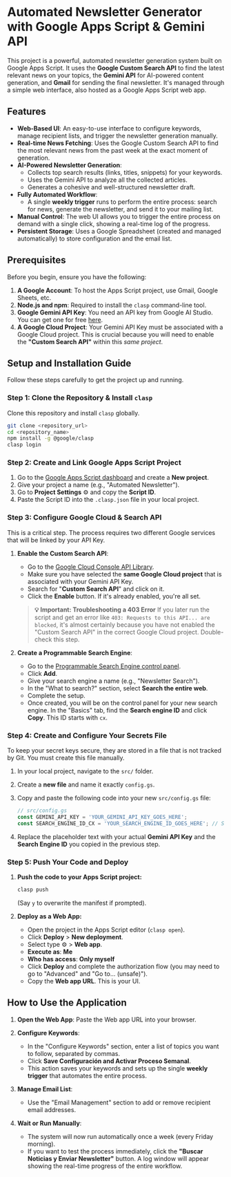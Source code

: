 # Automated Newsletter Generator with Google Apps Script & Gemini API

This project is a powerful, automated newsletter generation system built on Google Apps Script. It uses the **Google Custom Search API** to find the latest relevant news on your topics, the **Gemini API** for AI-powered content generation, and **Gmail** for sending the final newsletter. It's managed through a simple web interface, also hosted as a Google Apps Script web app.

## Features

-   **Web-Based UI**: An easy-to-use interface to configure keywords, manage recipient lists, and trigger the newsletter generation manually.
-   **Real-time News Fetching**: Uses the Google Custom Search API to find the most relevant news from the past week at the exact moment of generation.
-   **AI-Powered Newsletter Generation**:
    -   Collects top search results (links, titles, snippets) for your keywords.
    -   Uses the Gemini API to analyze all the collected articles.
    -   Generates a cohesive and well-structured newsletter draft.
-   **Fully Automated Workflow**:
    -   A single **weekly trigger** runs to perform the entire process: search for news, generate the newsletter, and send it to your mailing list.
-   **Manual Control**: The web UI allows you to trigger the entire process on demand with a single click, showing a real-time log of the progress.
-   **Persistent Storage**: Uses a Google Spreadsheet (created and managed automatically) to store configuration and the email list.

## Prerequisites

Before you begin, ensure you have the following:

1.  **A Google Account**: To host the Apps Script project, use Gmail, Google Sheets, etc.
2.  **Node.js and npm**: Required to install the `clasp` command-line tool.
3.  **Google Gemini API Key**: You need an API key from Google AI Studio. You can get one for free [here](https://aistudio.google.com/app/apikey).
4.  **A Google Cloud Project**: Your Gemini API Key must be associated with a Google Cloud project. This is crucial because you will need to enable the **"Custom Search API"** within this *same project*.

## Setup and Installation Guide

Follow these steps carefully to get the project up and running.

### **Step 1:** Clone the Repository & Install `clasp`

Clone this repository and install `clasp` globally.

```bash
git clone <repository_url>
cd <repository_name>
npm install -g @google/clasp
clasp login
```

### **Step 2:** Create and Link Google Apps Script Project

1.  Go to the [Google Apps Script dashboard](https://script.google.com/home) and create a **New project**.
2.  Give your project a name (e.g., "Automated Newsletter").
3.  Go to **Project Settings** ⚙️ and copy the **Script ID**.
4.  Paste the Script ID into the `.clasp.json` file in your local project.

### **Step 3:** Configure Google Cloud & Search API

This is a critical step. The process requires two different Google services that will be linked by your API Key.

1.  **Enable the Custom Search API**:
    -   Go to the [Google Cloud Console API Library](https://console.cloud.google.com/apis/library).
    -   Make sure you have selected the **same Google Cloud project** that is associated with your Gemini API Key.
    -   Search for "**Custom Search API**" and click on it.
    -   Click the **Enable** button. If it's already enabled, you're all set.

    > **💡 Important: Troubleshooting a 403 Error**
    > If you later run the script and get an error like `403: Requests to this API... are blocked`, it's almost certainly because you have not enabled the "Custom Search API" in the correct Google Cloud project. Double-check this step.

2.  **Create a Programmable Search Engine**:
    -   Go to the [Programmable Search Engine control panel](https://programmablesearchengine.google.com/controlpanel/all).
    -   Click **Add**.
    -   Give your search engine a name (e.g., "Newsletter Search").
    -   In the "What to search?" section, select **Search the entire web**.
    -   Complete the setup.
    -   Once created, you will be on the control panel for your new search engine. In the "Basics" tab, find the **Search engine ID** and click **Copy**. This ID starts with `cx`.

### **Step 4:** Create and Configure Your Secrets File

To keep your secret keys secure, they are stored in a file that is not tracked by Git. You must create this file manually.

1.  In your local project, navigate to the `src/` folder.
2.  Create a **new file** and name it exactly `config.gs`.
3.  Copy and paste the following code into your new `src/config.gs` file:

    ```javascript
    // src/config.gs
    const GEMINI_API_KEY = 'YOUR_GEMINI_API_KEY_GOES_HERE';
    const SEARCH_ENGINE_ID_CX = 'YOUR_SEARCH_ENGINE_ID_GOES_HERE'; // Starts with 'cx'
    ```

4.  Replace the placeholder text with your actual **Gemini API Key** and the **Search Engine ID** you copied in the previous step.

### **Step 5:** Push Your Code and Deploy

1.  **Push the code to your Apps Script project:**

    ```bash
    clasp push
    ```
    (Say `y` to overwrite the manifest if prompted).

2.  **Deploy as a Web App:**
    -   Open the project in the Apps Script editor (`clasp open`).
    -   Click **Deploy** > **New deployment**.
    -   Select type ⚙️ > **Web app**.
    -   **Execute as**: **Me**
    -   **Who has access**: **Only myself**
    -   Click **Deploy** and complete the authorization flow (you may need to go to "Advanced" and "Go to... (unsafe)").
    -   Copy the **Web app URL**. This is your UI.

## How to Use the Application

1.  **Open the Web App**: Paste the Web app URL into your browser.

2.  **Configure Keywords**:
    -   In the "Configure Keywords" section, enter a list of topics you want to follow, separated by commas.
    -   Click **Save Configuración and Activar Proceso Semanal**.
    -   This action saves your keywords and sets up the single **weekly trigger** that automates the entire process.

3.  **Manage Email List**:
    -   Use the "Email Management" section to add or remove recipient email addresses.

4.  **Wait or Run Manually**:
    -   The system will now run automatically once a week (every Friday morning).
    -   If you want to test the process immediately, click the **"Buscar Noticias y Enviar Newsletter"** button. A log window will appear showing the real-time progress of the entire workflow.
